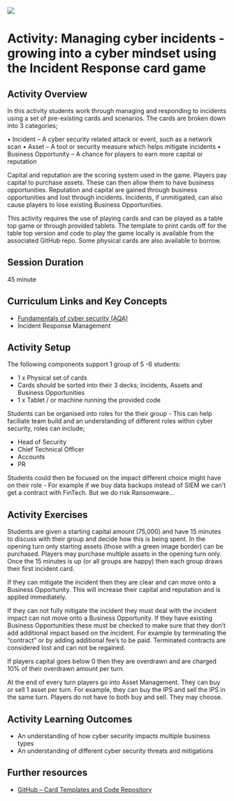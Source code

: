 ![](https://uwe-cyber.github.io/images/uwe_banner.png)

# Activity: Managing cyber incidents - growing into a cyber mindset using the Incident Response card game

## Activity Overview

In this activity students work through managing and responding to incidents using a set of pre-existing cards and scenarios. The cards are broken down into 3 categories;

•	Incident – A cyber security related attack or event, such as a network scan
•	Asset – A tool or security measure which helps mitigate incidents
•	Business Opportunity – A chance for players to earn more capital or reputation

Capital and reputation are the scoring system used in the game. Players pay capital to purchase assets. These can then allow them to have business opportunities. Reputation and capital are gained through business opportunities and lost through incidents. Incidents, if unmitigated, can also cause players to lose existing Business Opportunities. 

This activity requires the use of playing cards and can be played as a table top game or through provided tablets. The template to print cards off for the table top version and code to play the game locally is available from the associated GitHub repo. Some physical cards are also available to borrow.

## Session Duration

45 minute

## Curriculum Links and Key Concepts

* [Fundamentals of cyber security (AQA)](https://www.aqa.org.uk/subjects/computer-science-and-it/gcse/computer-science-8525/subject-content#Cyber_security)
* Incident Response Management

## Activity Setup

The following components support 1 group of 5 -6 students:
*	1 x Physical set of cards
  * Cards should be sorted into their 3 decks; Incidents, Assets and Business Opportunities
*	1 x Tablet / or machine running the provided code

Students can be organised into roles for the their group - This can help faciliate team build and an understanding of different roles within cyber security, roles can include;
* Head of Security
* Chief Technical Officer
* Accounts
* PR

Students could then be focused on the impact different choice might have on their role - For example if we buy data backups instead of SIEM we can't get a contract with FinTech. But we do risk Ransomware...

## Activity Exercises

Students are given a starting capital amount (75,000) and have 15 minutes to discuss with their group and decide how this is being spent. In the opening turn only starting assets (those with a green image border) can be purchased. Players may purchase multiple assets in the opening turn only. Once the 15 minutes is up (or all groups are happy) then each group draws their first incident card. 

If they can mitigate the incident then they are clear and can move onto a Business Opportunity. This will increase their capital and reputation and is applied immediately. 

If they can not fully mitigate the incident they must deal with the incident impact can not move onto a Business Opportunity. If they have existing Business Opportunities these must be checked to make sure that they don’t add additional impact based on the incident. For example by terminating the “contract” or by adding additional fee’s to be paid. Terminated contracts are considered lost and can not be regained. 

If players capital goes below 0 then they are overdrawn and are charged 10% of their overdrawn amount per turn. 

At the end of every turn players go into Asset Management. They can buy or sell 1 asset per turn. For example, they can buy the IPS and sell the IPS in the same turn. Players do not have to both buy and sell. They may choose.

## Activity Learning Outcomes

* An understanding of how cyber security impacts multiple business types
*	An understanding of different cyber security threats and mitigations
 
## Further resources 

* [GitHub – Card Templates and Code Repository](https://github.com/uwe-cyber/Incident_Response_Management/tree/main)
